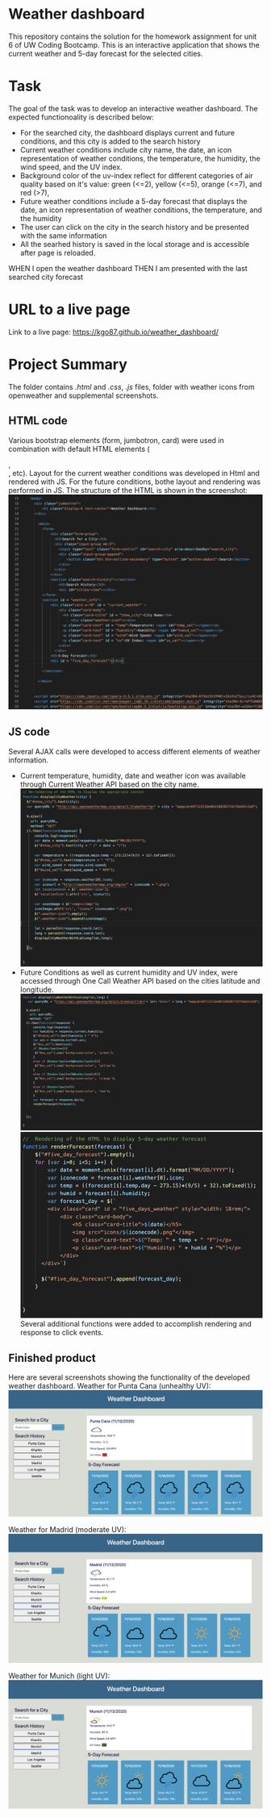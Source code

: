 # Weather dashboard
This repository contains the solution for the homework assignment for unit 6 of UW Coding Bootcamp. This is an interactive application that shows the current weather and 5-day forecast for the selected cities.

# Task
The goal of the task was to develop an interactive weather dashboard.
The expected functionoality is described below: 

* For the searched city, the dashboard displays current and future conditions, and this city is added to the search history
* Current weather conditions include city name, the date, an icon representation of weather conditions, the temperature, the humidity, the wind speed, and the UV index.
* Background color of the uv-index reflect for different categories of air quality based on it's value: green (<=2), yellow (<=5), orange (<=7), and red (>7),
* Future weather conditions include a 5-day forecast that displays the date, an icon representation of weather conditions, the temperature, and the humidity
* The user can click on the city in the search history and be presented with the same information 
* All the searhed history is saved in the local storage and is accessible after page is reloaded. 



WHEN I open the weather dashboard
THEN I am presented with the last searched city forecast



# URL to a live page
Link to a live page: https://kgo87.github.io/weather_dashboard/

# Project Summary
The folder contains  *.html* and  *.css*, *.js* files, folder with weather icons from openweather and supplemental screenshots.

## HTML code
Various bootstrap elements (form, jumbotron, card) were used in combination with default HTML elements (<div>, <section>, etc). Layout for the current weather conditions was developed in Html and rendered with JS. For the future conditions, bothe layout and rendering was performed in JS. The structure of the HTML is shown in the screenshot:
![Screenshot](html1.png)

## JS code
Several AJAX calls were developed to access different elements of weather information. 
* Current temperature, humidity, date and weather icon was available through Current Weather API based on the city name.
![Screenshot](js1.png)
* Future Conditions as well as current humidity and UV index, were accessed through One Call Weather API based on the cities latitude and longitude. 
![Screenshot](js2.png)
![Screenshot](js3.png)
Several additional functions were added to accomplish rendering and response to click events.


# Finished product
Here are several screenshots showing the functionality of the developed weather dashboard.
Weather for Punta Cana (unhealthy UV):
![Screenshot](PuntaCana_redUV.png)

Weather for Madrid (moderate UV):
![Screenshot](Madrid_yellowUV.png)

Weather for Munich (light UV):
![Screenshot](Munich_greenUV.png)